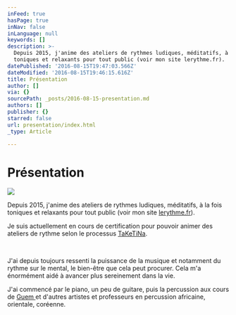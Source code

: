 ```yaml
---
inFeed: true
hasPage: true
inNav: false
inLanguage: null
keywords: []
description: >-
  Depuis 2015, j'anime des ateliers de rythmes ludiques, méditatifs, à la fois
  toniques et relaxants pour tout public (voir mon site lerythme.fr).
datePublished: '2016-08-15T19:47:03.566Z'
dateModified: '2016-08-15T19:46:15.616Z'
title: Présentation
author: []
via: {}
sourcePath: _posts/2016-08-15-presentation.md
authors: []
publisher: {}
starred: false
url: presentation/index.html
_type: Article

---
```

# Présentation
![](https://the-grid-user-content.s3-us-west-2.amazonaws.com/4762d5ef-8435-41c8-acff-1645d23acdc2.jpg)

Depuis 2015, j'anime des ateliers de rythmes ludiques, méditatifs, à la fois toniques et relaxants pour tout public (voir mon site [lerythme.fr][0]).

Je suis actuellement en cours de certification pour pouvoir animer des ateliers de rythme selon le processus [TaKeTiNa][1].

​

J'ai depuis toujours ressenti la puissance de la musique et notamment du rythme sur le mental, le bien-être que cela peut procurer. Cela m'a énormément aidé à avancer plus sereinement dans la vie.

J'ai commencé par le piano, un peu de guitare, puis la percussion aux cours de [Guem ][2]et d'autres artistes et professeurs en percussion africaine, orientale, coréenne.

[0]: http://www.lerythme.fr/
[1]: http://www.taketina.com/
[2]: http://www.guem-guem.com/